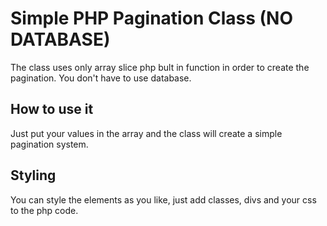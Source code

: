 # Simple PHP Pagination Class (NO DATABASE)
The class uses only array slice php bult in function in order to create the pagination.
You don't have to use database.

## How to use it
Just put your values in the array and the class will create a simple pagination system.


## Styling
You can style the elements as you like, just add classes, divs and your css to the php code.

